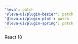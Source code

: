 ```yaml
---
'leva': patch
'@leva-ui/plugin-bezier': patch
'@leva-ui/plugin-plot': patch
'@leva-ui/plugin-spring': patch
---
```


React 18
